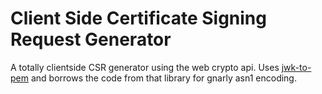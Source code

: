 Client Side Certificate Signing Request Generator
===

A totally clientside CSR generator using the web crypto api.  Uses [jwk-to-pem](https://github.com/Brightspace/node-jwk-to-pem) and borrows the code from that library for gnarly asn1 encoding.
